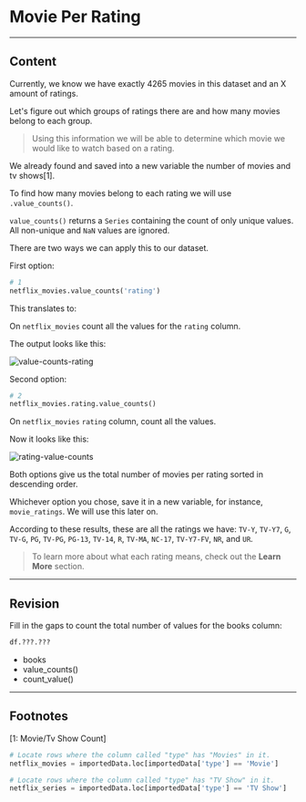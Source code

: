﻿---
author: Stefan-Stojanovic

type: normal

category: how to

links:
  - >-
    [Netflix Ratings](https://help.netflix.com/en/node/2064){documentation}
    
---

# Movie Per Rating

---
## Content

Currently, we know we have exactly 4265 movies in this dataset and an X amount of ratings.

Let's figure out which groups of ratings there are and how many movies belong to each group.

> Using this information we will be able to determine which movie we would like to watch based on a rating.

We already found and saved into a new variable the number of movies and tv shows[1].

To find how many movies belong to each rating we will use `.value_counts()`.

`value_counts()` returns a `Series` containing the count of only unique values. All non-unique and `NaN` values are ignored.

There are two ways we can apply this to our dataset.

First option:
```python
# 1
netflix_movies.value_counts('rating')
```

This translates to:

On `netflix_movies` count all the values for the `rating` column.

The output looks like this:

![value-counts-rating](https://img.enkipro.com/b25578827a1f43c6de372b4fb786cae8.png)

Second option:

```python
# 2
netflix_movies.rating.value_counts()
```

On `netflix_movies` `rating` column, count all the values.

Now it looks like this:

![rating-value-counts](https://img.enkipro.com/0cc70287b1a54ac2352a870d35c659a4.png)

Both options give us the total number of movies per rating sorted in descending order.

Whichever option you chose, save it in a new variable, for instance, `movie_ratings`. We will use this later on.

According to these results, these are all the ratings we have: `TV-Y`, `TV-Y7`, `G`, `TV-G`, `PG`, `TV-PG`, `PG-13`, `TV-14`, `R`, `TV-MA`, `NC-17`, `TV-Y7-FV`, `NR`, and `UR`.

> To learn more about what each rating means, check out the **Learn More** section.

---
## Revision

Fill in the gaps to count the total number of values for the books column:

```python
df.???.???
```

- books
- value_counts()
- count_value()

---
## Footnotes

[1: Movie/Tv Show Count]

```py
# Locate rows where the column called "type" has "Movies" in it.
netflix_movies = importedData.loc[importedData['type'] == 'Movie']

# Locate rows where the column called "type" has "TV Show" in it.
netflix_series = importedData.loc[importedData['type'] == 'TV Show']

```